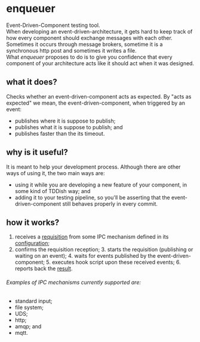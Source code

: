 # enqueuer
Event-Driven-Component testing tool.\
When developing an event-driven-architecture, it gets hard to keep track of how every component should exchange messages with each other.\
Sometimes it occurs through message brokers, sometime it is a synchronous http post and sometimes it writes a file.\
What *enqueuer* proposes to do is to give you confidence that every component of your architecture acts like it should act when it was designed.
  
## what it does?
Checks whether an event-driven-component acts as expected.
By "acts as expected" we mean, the event-driven-component, when triggered by an event:
  - publishes where it is suppose to publish;
  - publishes what it is suppose to publish; and
  - publishes faster than the its timeout.
  
## why is it useful?
It is meant to help your development process.
Although there are other ways of using it, the two main ways are:
  - using it while you are developing a new feature of your component, in some kind of TDDish way; and
  - adding it to your testing pipeline, so you'll be asserting that the event-driven-component still behaves properly in every commit.

## how it works?

1. receives a [requisition](/examples/subscriptionAsStartEvent.enq "Requisition example") from some IPC mechanism defined in its [configuration](/conf/enqueuer.yml);
2. confirms the requisition reception;
	3. starts the requisition (publishing or waiting on an event);
	4. waits for events published by the event-driven-component;
    5. executes hook script upon these received events;
    6. reports back the [result](/output/outputReportExample).

###### Examples of IPC mechanisms currently supported are:
  - standard input;
  - file system;
  - UDS;
  - http;
  - amqp; and
  - mqtt.
